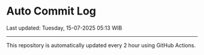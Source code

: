 # Auto Commit Log

Last updated: Tuesday, 15-07-2025 05:13 WIB

---

This repository is automatically updated every 2 hour using GitHub Actions.
